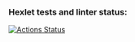 ### Hexlet tests and linter status:
[![Actions Status](https://github.com/abarmenkov/layout-designer-project-lvl1/workflows/hexlet-check/badge.svg)](https://github.com/abarmenkov/layout-designer-project-lvl1/actions)